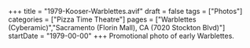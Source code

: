 +++
title = "1979-Kooser-Warblettes.avif"
draft = false
tags = ["Photos"]
categories = ["Pizza Time Theatre"]
pages = ["Warblettes (Cyberamic)","Sacramento (Florin Mall), CA (7020 Stockton Blvd)"]
startDate = "1979-00-00"
+++
Promotional photo of early Warblettes.